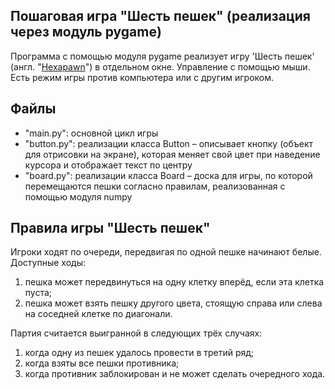 ## Пошаговая игра "Шесть пешек" (реализация через модуль pygame)
Программа с помощью модуля pygame реализует игру 'Шесть пешек' (англ. "[Hexapawn](https://ru.wikipedia.org/wiki/Hexapawn)")
в отдельном окне. Управление с помощью мыши. Есть режим игры против компьютера или с другим игроком.

## Файлы
- "main.py": основной цикл игры
- "button.py": реализации класса Button – описывает кнопку (объект для отрисовки на экране),
которая меняет свой цвет при наведение курсора и отображает текст по центру
- "board.py": реализации класса Board – доска для игры, по которой перемещаются пешки согласно правилам,
реализованная с помощью модуля numpy

## Правила игры "Шесть пешек"
Игроки ходят по очереди, передвигая по одной пешке начинают белые. Доступные ходы:
1. пешка может передвинуться на одну клетку вперёд, если эта клетка пуста;
2. пешка может взять пешку другого цвета, стоящую справа или слева на соседней клетке по диагонали.

Партия считается выигранной в следующих трёх случаях:
1. когда одну из пешек удалось провести в третий ряд;
2. когда взяты все пешки противника;
3. когда противник заблокирован и не может сделать очередного хода.
